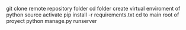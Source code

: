 git clone remote repository folder
cd folder
create virtual enviroment of python
source activate
pip install -r requirements.txt
cd to main root of proyect
python manage.py runserver
